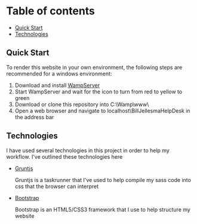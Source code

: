 <h1>Table of contents</h1>
<ul>
  <li><a href="#quick-start">Quick Start</a></li>
  <li><a href="#technologies">Technologies</a></li>
</ul>
<h2><a name="quick-start">Quick Start</a></h2>
<p>To render this website in your own environment, the following steps are recommended for a windows environment:
<ol>
  <li>Download and install <a href="http://www.wampserver.com/en/">WampServer</a></li>
  <li>Start WampServer and wait for the icon to turn from red to yellow to green</li>
  <li>Download or clone this repository into C:\Wamp\www\</li>
  <li>Open a web browser and navigate to localhost\BillJellesmaHelpDesk in the address bar</li>
</ol>
<h2><a name="technologies">Technologies</a></h2>
<p>I have used several technologies in this project in order to help my workflow. I've outlined these technologies here
<ul>
  <li><a href=http://gruntjs.com/">Gruntjs</a></li>
  <p>Gruntjs is a taskrunner that I've used to help compile my sass code into css that the browser can interpret</p>
  <li><a href="http://getbootstrap.com/">Bootstrap</a></li>
  <p>Bootstrap is an HTML5/CSS3 framework that I use to help structure my website</p>
